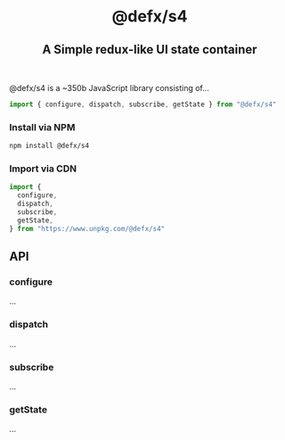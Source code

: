 <div align="center">

# @defx/s4

## A Simple redux-like UI state container

</div>
<br />

@defx/s4 is a ~350b JavaScript library consisting of...

```js
import { configure, dispatch, subscribe, getState } from "@defx/s4"
```

### Install via NPM

```sh
npm install @defx/s4
```

### Import via CDN

```js
import {
  configure,
  dispatch,
  subscribe,
  getState,
} from "https://www.unpkg.com/@defx/s4"
```

## API

### configure

...

### dispatch

...

### subscribe

...

### getState

...
